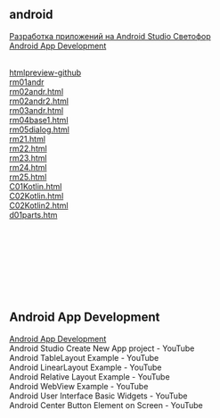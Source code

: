 ## android
[Разработка приложений на Android Studio Светофор](b0202neco.md)  
[Android App Development](#Android-App-Development)  
[]()  
[]()  

[htmlpreview-github](https://htmlpreview.github.io/)  
[rm01andr](https://htmlpreview.github.io/?https://github.com/mlapinm/jnotebook/blob/master/android/rm01andr.html)  
[rm02andr.html](https://htmlpreview.github.io/?https://github.com/mlapinm/jnotebook/blob/master/android/rm02andr.html)  
[rm02andr2.html](https://htmlpreview.github.io/?https://github.com/mlapinm/jnotebook/blob/master/android/rm02andr2.html)  
[rm03andr.html](https://htmlpreview.github.io/?https://github.com/mlapinm/jnotebook/blob/master/android/rm03andr.html)  
[rm04base1.html](https://htmlpreview.github.io/?https://github.com/mlapinm/jnotebook/blob/master/android/rm04base1.html)  
[rm05dialog.html](https://htmlpreview.github.io/?https://github.com/mlapinm/jnotebook/blob/master/android/rm05dialog.html)  
[rm21.html](https://htmlpreview.github.io/?https://github.com/mlapinm/jnotebook/blob/master/android/rm21.html)  
[rm22.html](https://htmlpreview.github.io/?https://github.com/mlapinm/jnotebook/blob/master/android/rm22.html)  
[rm23.html](https://htmlpreview.github.io/?https://github.com/mlapinm/jnotebook/blob/master/android/rm23.html)  
[rm24.html](https://htmlpreview.github.io/?https://github.com/mlapinm/jnotebook/blob/master/android/rm24.html)  
[rm25.html](https://htmlpreview.github.io/?https://github.com/mlapinm/jnotebook/blob/master/android/rm25.html)  
[C01Kotlin.html](https://htmlpreview.github.io/?https://github.com/mlapinm/jnotebook/blob/master/android/C01Kotlin.html)  
[C02Kotlin.html](https://htmlpreview.github.io/?https://github.com/mlapinm/jnotebook/blob/master/android/C02Kotlin.html)  
[C02Kotlin2.html](https://htmlpreview.github.io/?https://github.com/mlapinm/jnotebook/blob/master/android/C02Kotlin2.html)  
[d01parts.htm](https://htmlpreview.github.io/?https://github.com/mlapinm/jnotebook/blob/master/android/d01parts.htm)  
[](https://htmlpreview.github.io/?https://github.com/mlapinm/jnotebook/blob/master/android/)  
[](https://htmlpreview.github.io/?https://github.com/mlapinm/jnotebook/blob/master/android/)  
[](https://htmlpreview.github.io/?https://github.com/mlapinm/jnotebook/blob/master/android/)  
[]()  
[]()  
[]()  
[]()  

[]()  
[]()  

## Android App Development  
[Android App Development](b0212devnami.md)  
Android Studio Create New App project - YouTube  
Android TableLayout Example - YouTube  
Android LinearLayout Example - YouTube  
Android Relative Layout Example - YouTube  
Android WebView Example - YouTube  
Android User Interface Basic Widgets - YouTube  
Android Center Button Element on Screen - YouTube  

